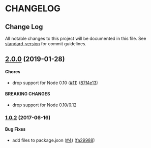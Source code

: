 # CHANGELOG

## Change Log

All notable changes to this project will be documented in this file. See [standard-version](https://github.com/conventional-changelog/standard-version) for commit guidelines.

## [2.0.0](https://github.com/yargs/require-main-filename/compare/v1.0.2...v2.0.0) \(2019-01-28\)

#### Chores

* drop support for Node 0.10 \([\#11](https://github.com/yargs/require-main-filename/issues/11)\) \([87f4e13](https://github.com/yargs/require-main-filename/commit/87f4e13)\)

#### BREAKING CHANGES

* drop support for Node 0.10/0.12

### [1.0.2](https://github.com/yargs/require-main-filename/compare/v1.0.1...v1.0.2) \(2017-06-16\)

#### Bug Fixes

* add files to package.json \([\#4](https://github.com/yargs/require-main-filename/issues/4)\) \([fa29988](https://github.com/yargs/require-main-filename/commit/fa29988)\)

